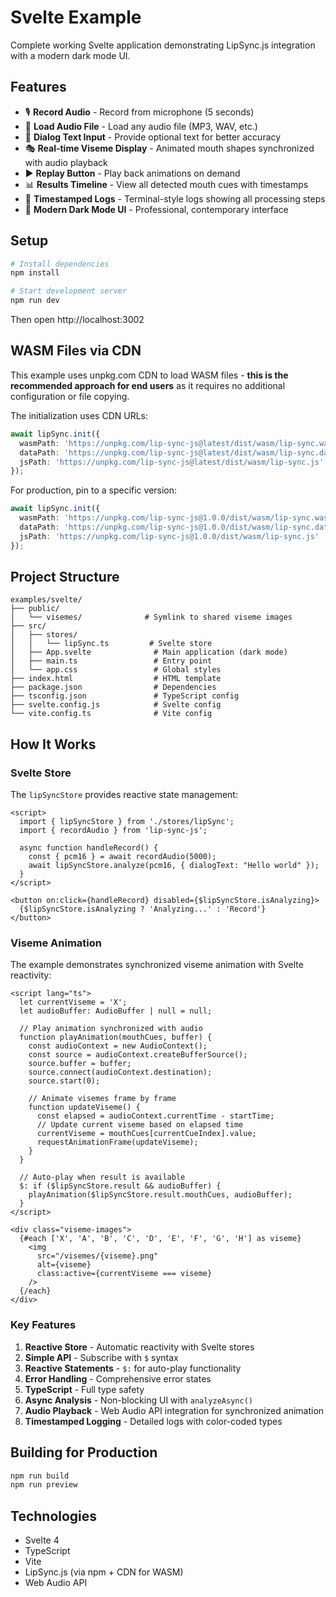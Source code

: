 # Svelte Example

Complete working Svelte application demonstrating LipSync.js integration with a modern dark mode UI.

## Features

- 🎙️ **Record Audio** - Record from microphone (5 seconds)
- 📁 **Load Audio File** - Load any audio file (MP3, WAV, etc.)
- 📝 **Dialog Text Input** - Provide optional text for better accuracy
- 🎭 **Real-time Viseme Display** - Animated mouth shapes synchronized with audio playback
- ▶️ **Replay Button** - Play back animations on demand
- 📊 **Results Timeline** - View all detected mouth cues with timestamps
- 📝 **Timestamped Logs** - Terminal-style logs showing all processing steps
- 🎨 **Modern Dark Mode UI** - Professional, contemporary interface

## Setup

```bash
# Install dependencies
npm install

# Start development server
npm run dev
```

Then open http://localhost:3002

## WASM Files via CDN

This example uses unpkg.com CDN to load WASM files - **this is the recommended approach for end users** as it requires no additional configuration or file copying.

The initialization uses CDN URLs:
```typescript
await lipSync.init({
  wasmPath: 'https://unpkg.com/lip-sync-js@latest/dist/wasm/lip-sync.wasm',
  dataPath: 'https://unpkg.com/lip-sync-js@latest/dist/wasm/lip-sync.data',
  jsPath: 'https://unpkg.com/lip-sync-js@latest/dist/wasm/lip-sync.js'
});
```

For production, pin to a specific version:
```typescript
await lipSync.init({
  wasmPath: 'https://unpkg.com/lip-sync-js@1.0.0/dist/wasm/lip-sync.wasm',
  dataPath: 'https://unpkg.com/lip-sync-js@1.0.0/dist/wasm/lip-sync.data',
  jsPath: 'https://unpkg.com/lip-sync-js@1.0.0/dist/wasm/lip-sync.js'
});
```

## Project Structure

```
examples/svelte/
├── public/
│   └── visemes/              # Symlink to shared viseme images
├── src/
│   ├── stores/
│   │   └── lipSync.ts         # Svelte store
│   ├── App.svelte              # Main application (dark mode)
│   ├── main.ts                 # Entry point
│   └── app.css                 # Global styles
├── index.html                  # HTML template
├── package.json                # Dependencies
├── tsconfig.json               # TypeScript config
├── svelte.config.js            # Svelte config
└── vite.config.ts              # Vite config
```

## How It Works

### Svelte Store

The `lipSyncStore` provides reactive state management:

```svelte
<script>
  import { lipSyncStore } from './stores/lipSync';
  import { recordAudio } from 'lip-sync-js';

  async function handleRecord() {
    const { pcm16 } = await recordAudio(5000);
    await lipSyncStore.analyze(pcm16, { dialogText: "Hello world" });
  }
</script>

<button on:click={handleRecord} disabled={$lipSyncStore.isAnalyzing}>
  {$lipSyncStore.isAnalyzing ? 'Analyzing...' : 'Record'}
</button>
```

### Viseme Animation

The example demonstrates synchronized viseme animation with Svelte reactivity:

```svelte
<script lang="ts">
  let currentViseme = 'X';
  let audioBuffer: AudioBuffer | null = null;

  // Play animation synchronized with audio
  function playAnimation(mouthCues, buffer) {
    const audioContext = new AudioContext();
    const source = audioContext.createBufferSource();
    source.buffer = buffer;
    source.connect(audioContext.destination);
    source.start(0);

    // Animate visemes frame by frame
    function updateViseme() {
      const elapsed = audioContext.currentTime - startTime;
      // Update current viseme based on elapsed time
      currentViseme = mouthCues[currentCueIndex].value;
      requestAnimationFrame(updateViseme);
    }
  }

  // Auto-play when result is available
  $: if ($lipSyncStore.result && audioBuffer) {
    playAnimation($lipSyncStore.result.mouthCues, audioBuffer);
  }
</script>

<div class="viseme-images">
  {#each ['X', 'A', 'B', 'C', 'D', 'E', 'F', 'G', 'H'] as viseme}
    <img
      src="/visemes/{viseme}.png"
      alt={viseme}
      class:active={currentViseme === viseme}
    />
  {/each}
</div>
```

### Key Features

1. **Reactive Store** - Automatic reactivity with Svelte stores
2. **Simple API** - Subscribe with `$` syntax
3. **Reactive Statements** - `$:` for auto-play functionality
4. **Error Handling** - Comprehensive error states
5. **TypeScript** - Full type safety
6. **Async Analysis** - Non-blocking UI with `analyzeAsync()`
7. **Audio Playback** - Web Audio API integration for synchronized animation
8. **Timestamped Logging** - Detailed logs with color-coded types

## Building for Production

```bash
npm run build
npm run preview
```

## Technologies

- Svelte 4
- TypeScript
- Vite
- LipSync.js (via npm + CDN for WASM)
- Web Audio API
